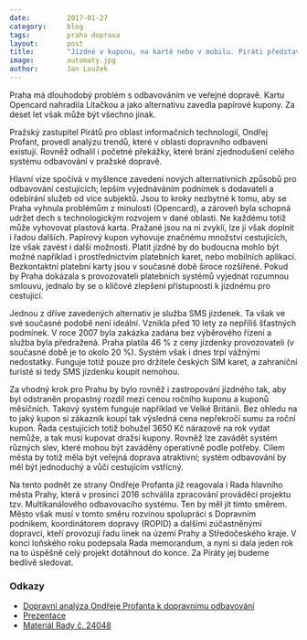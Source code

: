 ```yaml
---
date:         2017-01-27
category:     blog
tags:         praha doprava
layout:       post
title:        "Jízdné v kuponu, na kartě nebo v mobilu. Piráti představují vizi odbavování v pražské dopravě." 
image:        automaty.jpg
author:       Jan Loužek
---
```


Praha má dlouhodobý problém s odbavováním ve veřejné dopravě. Kartu Opencard nahradila Lítačkou a jako alternativu zavedla papírové kupony. Za deset let však může být všechno jinak.

Pražský zastupitel Pirátů pro oblast informačních technologií, Ondřej Profant, provedl analýzu trendů, které v oblasti dopravního odbavení existují. Rovněž odhalil i početné překážky, které brání zjednodušení celého systému odbavování v pražské dopravě.

Hlavní vize spočívá v myšlence zavedení nových alternativních způsobů pro odbavování cestujících; lepším vyjednáváním podnímek s dodavateli a odebírání služeb od více subjektů. Jsou to kroky nezbytné k tomu, aby se Praha vyhnula problémům z minulosti (Opencard), a zároveň byla schopná udržet dech s technologickým rozvojem v dané oblasti. Ne každému totiž může vyhovovat plastová karta. Pražané jsou na ni zvyklí, lze ji však doplnit i řadou dalších. Papírový kupon vyhovuje značnému množství cestujících, lze však zavést i další možnosti. Platit jízdné by do budoucna mohlo být možné například i prostřednictvím platebních karet, nebo mobilních aplikací. Bezkontaktní platební karty jsou v současné době široce rozšířené. Pokud by Praha dokázala s provozovateli platebních systémů vyjednat rozumnou smlouvu, jednalo by se o klíčové zlepšení přístupnosti k jízdnému pro cestující. 

Jednou z dříve zavedených alternativ je služba SMS jízdenek. Ta však ve své současné podobě není ideální. Vznikla před 10 lety za nepříliš šťastných podmínek. V roce 2007 byla zakázka zadána bez výběrového řízení a služba byla předražená. Praha platila 46 % z ceny jízdenky provozovateli (v současné době je to okolo 20 %). Systém však i dnes trpí vážnými nedostatky. Funguje totiž pouze pro držitele českých SIM karet, a zahraniční turisté si tedy SMS jízdenku koupit nemohou. 

Za vhodný krok pro Prahu by bylo rovněž i zastropování jízdného tak, aby byl odstraněn propastný rozdíl mezi cenou ročního kuponu a kuponů měsíčních. Takový systém funguje například ve Velké Británii. Bez ohledu na to jaký kupon si zákazník koupí tak výsledná cena nepřekročí sumu za roční kupon. Řada cestujících totiž bohužel 3650 Kč nárazově na rok vydat nemůže, a tak musí kupovat dražsí kupony. Rovněž lze zavádět systém různých slev, které mohou být zaváděny operativně podle potřeby. Cílem města by totiž měla být veřejná doprava atraktivní; systém odbavování by měl být jednoduchý a vůči cestujícím vstřícný.

Na tento podnět ze strany Ondřeje Profanta již reagovala i Rada hlavního města Prahy, která v prosinci 2016 schválila zpracování prováděcí projektu tzv. Multikanálového odbavovacího systému. Ten by měl jít tímto směrem. Město však musí v tomto směru rozvinou spolupráci s Dopravním podnikem, koordinátorem dopravy (ROPID) a dalšími zúčastněnými dopravci, kteří provozují řadu linek na území Prahy a Středočeského kraje. V konci loňského roku podepsala Rada memorandum, a nyní si dala jeden rok na to úspěšně celý projekt dotáhnout do konce. Za Piráty jej budeme bedlivě sledovat. 

### Odkazy

* [Dopravní analýza Ondřeje Profanta k dopravnímu odbavování](https://github.com/pirati-cz/KlubPraha/blob/master/materialy/dopravni-odbaveni/dopravni-odbaveni.pdf)
* [Prezentace](https://github.com/pirati-cz/KlubPraha/blob/master/materialy/dopravni-odbaveni/prezentace.pdf)
* [Materiál Rady č. 24048](https://github.com/pirati-cz/KlubPraha/blob/master/materialy/dopravni-odbaveni/R-24048-doprava.pdf)
